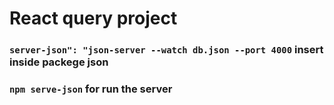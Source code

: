 # React query project

###  `server-json": "json-server --watch db.json --port 4000` insert inside packege json
### `npm serve-json` for run the server
